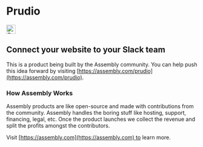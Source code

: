 # Prudio

<a href="https://assembly.com/prudio/bounties?utm_campaign=assemblage&utm_source=prudio&utm_medium=repo_badge"><img src="https://asm-badger.herokuapp.com/prudio/badges/tasks.svg" height="24px" alt="Open Tasks" /></a>

## Connect your website to your Slack team

This is a product being built by the Assembly community. You can help push this idea forward by visiting [https://assembly.com/prudio](https://assembly.com/prudio).

### How Assembly Works

Assembly products are like open-source and made with contributions from the community. Assembly handles the boring stuff like hosting, support, financing, legal, etc. Once the product launches we collect the revenue and split the profits amongst the contributors.

Visit [https://assembly.com](https://assembly.com) to learn more.
